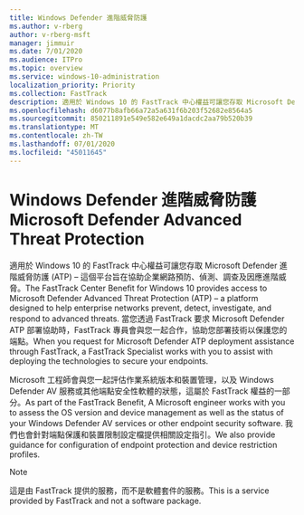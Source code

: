 ```yaml
---
title: Windows Defender 進階威脅防護
ms.author: v-rberg
author: v-rberg-msft
manager: jimmuir
ms.date: 7/01/2020
ms.audience: ITPro
ms.topic: overview
ms.service: windows-10-administration
localization_priority: Priority
ms.collection: FastTrack
description: 適用於 Windows 10 的 FastTrack 中心權益可讓您存取 Microsoft Defender 進階威脅防護 (ATP) – 這是一項新服務，旨在協助企業網路預防、偵測、調查及因應進階威脅。
ms.openlocfilehash: d6077b8afb66a72a5a631f6b203f52682e8564a5
ms.sourcegitcommit: 850211891e549e582e649a1dacdc2aa79b520b39
ms.translationtype: MT
ms.contentlocale: zh-TW
ms.lasthandoff: 07/01/2020
ms.locfileid: "45011645"
---
```

# <a name="microsoft-defender-advanced-threat-protection"></a><span data-ttu-id="989c5-103">Windows Defender 進階威脅防護</span><span class="sxs-lookup"><span data-stu-id="989c5-103">Microsoft Defender Advanced Threat Protection</span></span>

<span data-ttu-id="989c5-104">適用於 Windows 10 的 FastTrack 中心權益可讓您存取 Microsoft Defender 進階威脅防護 (ATP) – 這個平台旨在協助企業網路預防、偵測、調查及因應進階威脅。</span><span class="sxs-lookup"><span data-stu-id="989c5-104">The FastTrack Center Benefit for Windows 10 provides access to Microsoft Defender Advanced Threat Protection (ATP) – a platform designed to help enterprise networks prevent, detect, investigate, and respond to advanced threats.</span></span> <span data-ttu-id="989c5-105">當您透過 FastTrack 要求 Microsoft Defender ATP 部署協助時，FastTrack 專員會與您一起合作，協助您部署技術以保護您的端點。</span><span class="sxs-lookup"><span data-stu-id="989c5-105">When you request for Microsoft Defender ATP deployment assistance through FastTrack, a FastTrack Specialist works with you to assist with deploying the technologies to secure your endpoints.</span></span>

<span data-ttu-id="989c5-106">Microsoft 工程師會與您一起評估作業系統版本和裝置管理，以及 Windows Defender AV 服務或其他端點安全性軟體的狀態，這屬於 FastTrack 權益的一部分。</span><span class="sxs-lookup"><span data-stu-id="989c5-106">As part of the FastTrack Benefit, A Microsoft engineer works with you to assess the OS version and device management as well as the status of your Windows Defender AV services or other endpoint security software.</span></span> <span data-ttu-id="989c5-107">我們也會針對端點保護和裝置限制設定檔提供相關設定指引。</span><span class="sxs-lookup"><span data-stu-id="989c5-107">We also provide guidance for configuration of endpoint protection and device restriction profiles.</span></span>  

> [!NOTE]
> <span data-ttu-id="989c5-108">這是由 FastTrack 提供的服務，而不是軟體套件的服務。</span><span class="sxs-lookup"><span data-stu-id="989c5-108">This is a service provided by FastTrack and not a software package.</span></span> 


